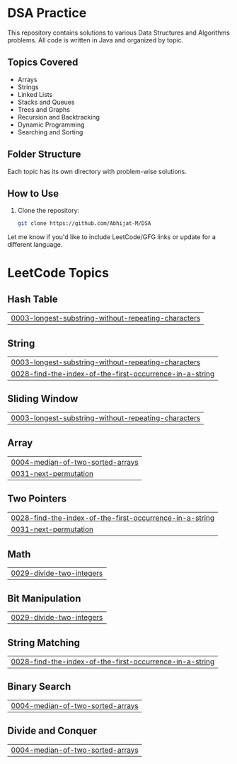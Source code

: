 # DSA Practice

This repository contains solutions to various Data Structures and Algorithms problems. All code is written in Java and organized by topic.

## Topics Covered

- Arrays
- Strings
- Linked Lists
- Stacks and Queues
- Trees and Graphs
- Recursion and Backtracking
- Dynamic Programming
- Searching and Sorting

## Folder Structure

Each topic has its own directory with problem-wise solutions.


## How to Use

1. Clone the repository:
   ```bash
   git clone https://github.com/Abhijat-M/DSA


Let me know if you'd like to include LeetCode/GFG links or update for a different language.

<!---LeetCode Topics Start-->
# LeetCode Topics
## Hash Table
|  |
| ------- |
| [0003-longest-substring-without-repeating-characters](https://github.com/Abhijat-M/DSA/tree/master/0003-longest-substring-without-repeating-characters) |
## String
|  |
| ------- |
| [0003-longest-substring-without-repeating-characters](https://github.com/Abhijat-M/DSA/tree/master/0003-longest-substring-without-repeating-characters) |
| [0028-find-the-index-of-the-first-occurrence-in-a-string](https://github.com/Abhijat-M/DSA/tree/master/0028-find-the-index-of-the-first-occurrence-in-a-string) |
## Sliding Window
|  |
| ------- |
| [0003-longest-substring-without-repeating-characters](https://github.com/Abhijat-M/DSA/tree/master/0003-longest-substring-without-repeating-characters) |
## Array
|  |
| ------- |
| [0004-median-of-two-sorted-arrays](https://github.com/Abhijat-M/DSA/tree/master/0004-median-of-two-sorted-arrays) |
| [0031-next-permutation](https://github.com/Abhijat-M/DSA/tree/master/0031-next-permutation) |
## Two Pointers
|  |
| ------- |
| [0028-find-the-index-of-the-first-occurrence-in-a-string](https://github.com/Abhijat-M/DSA/tree/master/0028-find-the-index-of-the-first-occurrence-in-a-string) |
| [0031-next-permutation](https://github.com/Abhijat-M/DSA/tree/master/0031-next-permutation) |
## Math
|  |
| ------- |
| [0029-divide-two-integers](https://github.com/Abhijat-M/DSA/tree/master/0029-divide-two-integers) |
## Bit Manipulation
|  |
| ------- |
| [0029-divide-two-integers](https://github.com/Abhijat-M/DSA/tree/master/0029-divide-two-integers) |
## String Matching
|  |
| ------- |
| [0028-find-the-index-of-the-first-occurrence-in-a-string](https://github.com/Abhijat-M/DSA/tree/master/0028-find-the-index-of-the-first-occurrence-in-a-string) |
## Binary Search
|  |
| ------- |
| [0004-median-of-two-sorted-arrays](https://github.com/Abhijat-M/DSA/tree/master/0004-median-of-two-sorted-arrays) |
## Divide and Conquer
|  |
| ------- |
| [0004-median-of-two-sorted-arrays](https://github.com/Abhijat-M/DSA/tree/master/0004-median-of-two-sorted-arrays) |
<!---LeetCode Topics End-->